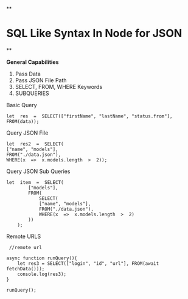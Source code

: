 
**

# SQL Like Syntax In Node for JSON

**

  

**General Capabilities**

  
  

 1. Pass Data
 2. Pass JSON File Path
 3. SELECT, FROM, WHERE Keywords
 4. SUBQUERIES 

  
  

Basic Query 

    let  res  =  SELECT(["firstName", "lastName", "status.from"], FROM(data));

Query JSON File 

    let  res2  =  SELECT(
	["name", "models"],
	FROM("./data.json"),
	WHERE(x  =>  x.models.length  >  2));

Query JSON Sub Queries 

    let  item  =  SELECT(
    		["models"],
    		FROM(
    			SELECT(
    			["name", "models"],
    			FROM("./data.json"),
    			WHERE(x  =>  x.models.length  >  2)
    		))
    	);


Remote URLS

     //remote url

    async function runQuery(){
        let res3 = SELECT(["login", "id", "url"], FROM(await fetchData()));
        console.log(res3);
    }
     
    runQuery();
 